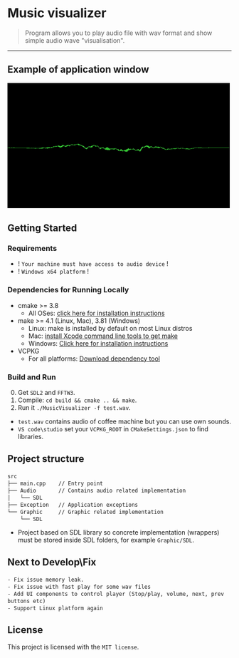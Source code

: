 ﻿Music visualizer
========

> Program allows you to play audio file with wav format and show simple audio wave "visualisation".
___

## Example of application window

![Demo](doc/v_0_2_0.gif)

## Getting Started

### Requirements

* ! `Your machine must have access to audio device` !
* ! `Windows x64 platform` !

### Dependencies for Running Locally
* cmake >= 3.8
  * All OSes: [click here for installation instructions](https://cmake.org/install/)
* make >= 4.1 (Linux, Mac), 3.81 (Windows)
  * Linux: make is installed by default on most Linux distros
  * Mac: [install Xcode command line tools to get make](https://developer.apple.com/xcode/features/)
  * Windows: [Click here for installation instructions](http://gnuwin32.sourceforge.net/packages/make.htm)
* VCPKG
  * For all platforms: [Download dependency tool](https://github.com/microsoft/vcpkg)

### Build and Run
0. Get `SDL2` and `FFTW3`.
1. Compile: `cd build && cmake .. && make`.
2. Run it `./MusicVisualizer -f test.wav`.

* `test.wav` contains audio of coffee machine but you can use own sounds.
* `VS code\studio` set your `VCPKG_ROOT` in `CMakeSettings.json` to find libraries.

## Project structure
```
src
├── main.cpp    // Entry point
├── Audio       // Contains audio related implementation
│   └── SDL
├── Exception   // Application exceptions
└── Graphic     // Graphic related implementation
    └── SDL
```
* Project based on SDL library so concrete implementation (wrappers) must be stored inside SDL folders, for example `Graphic/SDL`.

## Next to Develop\Fix
```
- Fix issue memory leak.
- Fix issue with fast play for some wav files
- Add UI components to control player (Stop/play, volume, next, prev buttons etc)
- Support Linux platform again
```

## License
This project is licensed with the `MIT license`.
